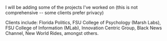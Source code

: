 I will be adding some of the projects I've worked on (this is not comprehensive -- some clients prefer privacy)






Clients include: Florida Politics, FSU College of Psychology (Marsh Labs), FSU College of Information (MLab), Innovation Centric Group, Black News Channel, New World Rides, amongst others.